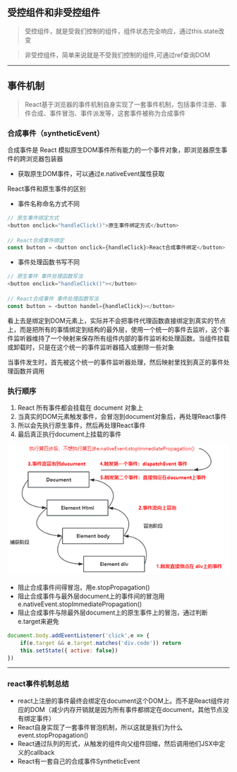 ## 受控组件和非受控组件

> 受控组件，就是受我们控制的组件，组件状态完全响应，通过this.state改变

> 非受控组件，简单来说就是不受我们控制的组件,可通过ref查询DOM

---

## 事件机制
>  React基于浏览器的事件机制自身实现了一套事件机制，包括事件注册、事件合成、事件冒泡、事件派发等，这套事件被称为合成事件

### 合成事件（syntheticEvent）
合成事件是 React 模拟原生DOM事件所有能力的一个事件对象，即浏览器原生事件的跨浏览器包装器

- 获取原生DOM事件，可以通过e.nativeEvent属性获取

React事件和原生事件的区别
- 事件名称命名方式不同
```js
// 原生事件绑定方式
<button onclick="handleClick()">原生事件绑定方式</button>

// React合成事件绑定
const button = <button onclick={handleClick}>React合成事件绑定</button>
```

- 事件处理函数书写不同
```js
// 原生事件 事件处理函数写法
<button onclick="handleClick()"></button>

// React合成事件 事件处理函数写法
const button = <button handel={handleClick}></button>
```
看上去是绑定到DOM元素上，实际并不会把事件代理函数直接绑定到真实的节点上，而是把所有的事情绑定到结构的最外层，使用一个统一的事件去监听，这个事件监听器维持了一个映射来保存所有组件内部的事件监听和处理函数。当组件挂载或卸载时，只是在这个统一的事件监听器插入或删除一些对象

当事件发生时，首先被这个统一的事件监听器处理，然后映射里找到真正的事件处理函数并调用

### 执行顺序
1. React 所有事件都会挂载在 document 对象上
2. 当真实的DOM元素触发事件，会冒泡到document对象后，再处理React事件
3. 所以会先执行原生事件，然后再处理React事件
4. 最后真正执行document上挂载的事件

![图片](../../../public/react1.png)

- 阻止合成事件间得冒泡，用e.stopPropagation()
- 阻止合成事件与最外层document上的事件间的冒泡用e.nativeEvent.stopImmediatePropagation()
- 阻止合成事件与除最外层document上的原生事件上的冒泡，通过判断e.target来避免

```js
document.body.addEventListener('click',e => {
    if(e.target && e.target.matches('div.code')) return
    this.setState({ active: false})
})
```
---

### react事件机制总结
- react上注册的事件最终会绑定在document这个DOM上。而不是React组件对应的DOM（减少内存开销就是因为所有事件都绑定在document，其他节点没有绑定事件）
- React自身实现了一套事件冒泡机制，所以这就是我们为什么event.stopPropagation()
- React通过队列的形式，从触发的组件向父组件回缩，然后调用他们JSX中定义的callback
- React有一套自己的合成事件SyntheticEvent